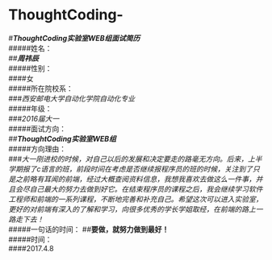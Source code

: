 # ThoughtCoding-
#***ThoughtCoding实验室WEB组面试简历***  
#####姓名：  
##***周祎辰***  
#####性别：  
####女  
#####所在院校系：  
###_西安邮电大学自动化学院自动化专业_  
#####年级：  
###*2016届大一*  
#####面试方向：  
##***ThoughtCoding实验室WEB组***  
#####方向理由：  
###*大一刚进校的时候，对自己以后的发展和决定要走的路毫无方向。后来，上半学期报了c语言的班，前段时间在考虑是否继续报程序员的班的时候，关注到了只是之前略有耳闻的前端，经过大概查阅资料信息，我想我喜欢去做这么一件事，并且会尽自己最大的努力去做到好它。在结束程序员的课程之后，我会继续学习软件工程师和前端的一系列课程，不断地完善和补充自己。希望这次可以进入实验室，更好的对前端有深入的了解和学习，向很多优秀的学长学姐取经，在前端的路上一路走下去！*  
#####一句话的时间：
##**要做，就努力做到最好！**  
#####时间：  
####2017.4.8
